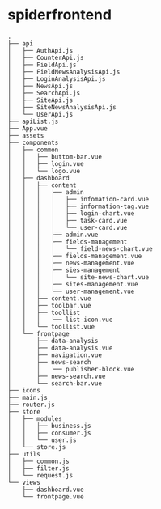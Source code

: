 # spiderfrontend

	.
	├── api
	│   ├── AuthApi.js
	│   ├── CounterApi.js
	│   ├── FieldApi.js
	│   ├── FieldNewsAnalysisApi.js
	│   ├── LoginAnalysisApi.js
	│   ├── NewsApi.js
	│   ├── SearchApi.js
	│   ├── SiteApi.js
	│   ├── SiteNewsAnalysisApi.js
	│   └── UserApi.js
	├── apiList.js
	├── App.vue
	├── assets
	├── components
	│   ├── common
	│   │   ├── buttom-bar.vue
	│   │   ├── login.vue
	│   │   └── logo.vue
	│   ├── dashboard
	│   │   ├── content
	│   │   │   ├── admin
	│   │   │   │   ├── infomation-card.vue
	│   │   │   │   ├── information-tag.vue
	│   │   │   │   ├── login-chart.vue
	│   │   │   │   ├── task-card.vue
	│   │   │   │   └── user-card.vue
	│   │   │   ├── admin.vue
	│   │   │   ├── fields-management
	│   │   │   │   └── field-news-chart.vue
	│   │   │   ├── fields-management.vue
	│   │   │   ├── news-management.vue
	│   │   │   ├── sies-management
	│   │   │   │   └── site-news-chart.vue
	│   │   │   ├── sites-management.vue
	│   │   │   └── user-management.vue
	│   │   ├── content.vue
	│   │   ├── toolbar.vue
	│   │   ├── toollist
	│   │   │   └── list-icon.vue
	│   │   └── toollist.vue
	│   └── frontpage
	│       ├── data-analysis
	│       ├── data-analysis.vue
	│       ├── navigation.vue
	│       ├── news-search
	│       │   └── publisher-block.vue
	│       ├── news-search.vue
	│       └── search-bar.vue
	├── icons
	├── main.js
	├── router.js
	├── store
	│   ├── modules
	│   │   ├── business.js
	│   │   ├── consumer.js
	│   │   └── user.js
	│   └── store.js
	├── utils
	│   ├── common.js
	│   ├── filter.js
	│   └── request.js
	└── views
	    ├── dashboard.vue
	    └── frontpage.vue


